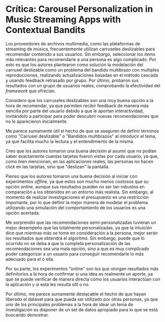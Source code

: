 # Crítica: Carousel Personalization in Music Streaming Apps with Contextual Bandits

Los proveedores de archivos multimedia, como las plataformas de streaming de música, frecuentemente utilizan carruseles deslizables para recomendar contenido a sus usuarios. Sin embargo, seleccionar los *items* más relevantes para recomendarle a una persona es algo complicado. Por esto es que los autores plantearon como solución la modelación del carrusel deslizable como un problema del bandido multibrazo con multiples reproducciones, realizando actualizaciones basadas en el método cascada y usando feedback retrasado por grupo. Por último, probaron sus resultados con un grupo de usuarios reales, comprobando la efectividad del *framework* que ofrecían.

Considero que los carruseles deslizables son una muy buena opción a la hora de recomendar, ya que permiten recibir feedback de manera más sencilla por parte del usuario debido a que le aportan interactividad, invitándolo a participar para poder descubrir nuevas recomendaciones que no le aparecieron inicialmente.

Me parece sumamente útil el hecho de que se aseguren de definir términos como "Carrusel deslizable" o "Bandidos multibrazos" al introducir el tema, ya que facilita mucho la lectura y el entendimiento de la misma.

Creo que los autores tomaron una buena decisión al asumir que no podían saber exactamente cuantas tarjetas fueron vistas por cada usuario, ya que, como bien mencionan, en las aplicaciones reales, las personas no hacen click en las tarjetas, sino que "deslizan" la pantalla.

Pienso que los autores tomaron una buena decisión al iniciar con experimentos *offline*, ya que estos son mucho menos costosos que su opción *online*, aunque sus resultados pueden no ser tan robustos en comparación a los obtenidos en un entorno más realista. Sin embargo, al momento de realizar investigaciones el presupuesto es una restricción importante, por lo que definir la mejor manera de modelar el problema utilizando una simulación del comportamiento de los usuarios es una opción acertada.

Me sorprendió que las recomendaciones semi-personalizadas tuvieran un mejor desempeño que las totalmente personalizadas, ya que la intuición dice que mientras más se tome en consideración a la persona, mejor serán los resultados que obtendrá el algoritmo. Sin embargo, puede que lo ocurrido no se deba a que la completa personalización de las recomendaciones sea una mala opción, sino a que es muy complicado poder categorizar a un usuario para conseguir recomendarle lo más adecuado para el o ella.

Por su parte, los experimentos "online" son los que otorgan resultados más definitorios a la hora de confirmar si una idea es realmente un aporte, ya que se puede verificar de manera directa cómo los usuarios interactúan con la aplicación y si esta les resulta útil o no.

Por último, me parece sumamente destacable el hecho de que hayan liberado el dataset para que pueda ser utilizado por otras personas, ya que uno de los principales problemas a la hora de idear un tema de investigación es disponer de un set de datos apropiado para lo que se está buscando demostrar.